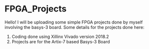 # FPGA_Projects

Hello! I will be uploading some simple FPGA projects done by myself involving the basys-3 board. Some details for the projects done here: <br> 
1) Coding done using Xillinx Vivado version 2018.2 
2) Projects are for the Artix-7 based Basys-3 Board
